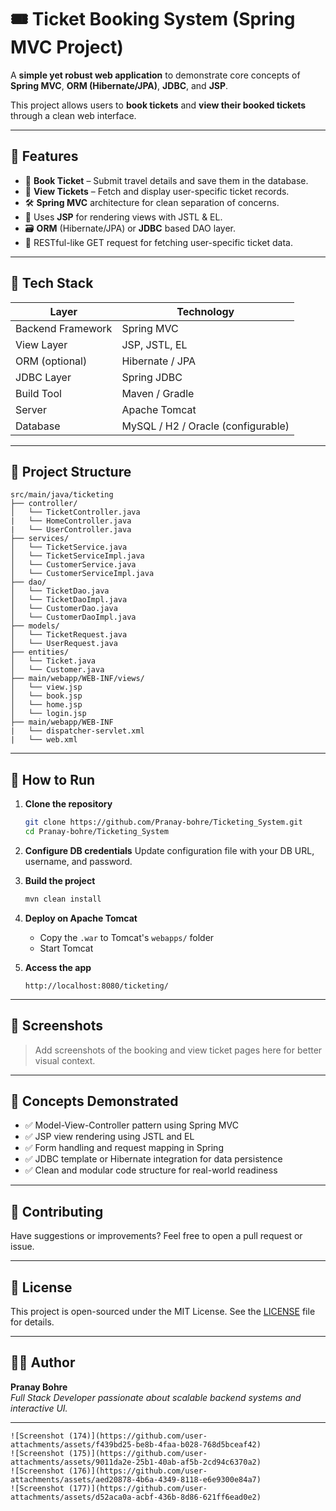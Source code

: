# 🎟️ Ticket Booking System (Spring MVC Project)

A **simple yet robust web application** to demonstrate core concepts of **Spring MVC**, **ORM (Hibernate/JPA)**, **JDBC**, and **JSP**.

This project allows users to **book tickets** and **view their booked tickets** through a clean web interface.

---

## 📌 Features

- 🎫 **Book Ticket** – Submit travel details and save them in the database.
- 📄 **View Tickets** – Fetch and display user-specific ticket records.
- 🛠️ **Spring MVC** architecture for clean separation of concerns.
- 🧩 Uses **JSP** for rendering views with JSTL & EL.
- 🗃️ **ORM** (Hibernate/JPA) or **JDBC** based DAO layer.
- 🔗 RESTful-like GET request for fetching user-specific ticket data.

---

## 🧰 Tech Stack

| Layer             | Technology         |
|------------------|--------------------|
| Backend Framework| Spring MVC         |
| View Layer       | JSP, JSTL, EL      |
| ORM (optional)   | Hibernate / JPA    |
| JDBC Layer       | Spring JDBC        |
| Build Tool       | Maven / Gradle     |
| Server           | Apache Tomcat      |
| Database         | MySQL / H2 / Oracle (configurable) |

---

## 📂 Project Structure

```
src/main/java/ticketing
├── controller/
│   └── TicketController.java
|   └── HomeController.java
|   └── UserController.java
├── services/
│   └── TicketService.java
│   └── TicketServiceImpl.java
│   └── CustomerService.java
│   └── CustomerServiceImpl.java
├── dao/
│   └── TicketDao.java
│   └── TicketDaoImpl.java
│   └── CustomerDao.java
│   └── CustomerDaoImpl.java
├── models/
│   └── TicketRequest.java
│   └── UserRequest.java
├── entities/
│   └── Ticket.java
│   └── Customer.java
├── main/webapp/WEB-INF/views/
│   └── view.jsp
│   └── book.jsp
│   └── home.jsp
│   └── login.jsp
├── main/webapp/WEB-INF
|   └── dispatcher-servlet.xml
|   └── web.xml
```

---

## 🚀 How to Run

1. **Clone the repository**
   ```bash
   git clone https://github.com/Pranay-bohre/Ticketing_System.git
   cd Pranay-bohre/Ticketing_System
   ```

2. **Configure DB credentials**
   Update configuration file with your DB URL, username, and password.

3. **Build the project**
   ```bash
   mvn clean install
   ```

4. **Deploy on Apache Tomcat**
   - Copy the `.war` to Tomcat's `webapps/` folder
   - Start Tomcat

5. **Access the app**
   ```
   http://localhost:8080/ticketing/
   ```

---

## 📸 Screenshots

> Add screenshots of the booking and view ticket pages here for better visual context.

---

## 🧠 Concepts Demonstrated

- ✅ Model-View-Controller pattern using Spring MVC
- ✅ JSP view rendering using JSTL and EL
- ✅ Form handling and request mapping in Spring
- ✅ JDBC template or Hibernate integration for data persistence
- ✅ Clean and modular code structure for real-world readiness

---

## 🙌 Contributing

Have suggestions or improvements? Feel free to open a pull request or issue.

---

## 📝 License

This project is open-sourced under the MIT License. See the [LICENSE](LICENSE) file for details.

---

## 👨‍💻 Author

**Pranay Bohre**  
*Full Stack Developer passionate about scalable backend systems and interactive UI.*

---
```
![Screenshot (174)](https://github.com/user-attachments/assets/f439bd25-be8b-4faa-b028-768d5bceaf42)
![Screenshot (175)](https://github.com/user-attachments/assets/9011da2e-25b1-40ab-af5b-2cd94c6370a2)
![Screenshot (176)](https://github.com/user-attachments/assets/aed20878-4b6a-4349-8118-e6e9300e84a7)
![Screenshot (177)](https://github.com/user-attachments/assets/d52aca0a-acbf-436b-8d86-621ff6ead0e2)
